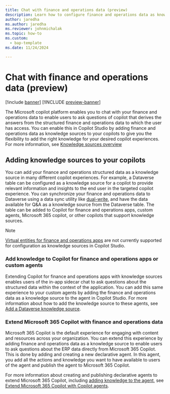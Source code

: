 ```yaml
---
title: Chat with finance and operations data (preview)
description: Learn how to configure finance and operations data as knowledge sources to enable chat experiences with your enterprise data
author: jaredha
ms.author: jaredha
ms.reviewer: johnmichalak
ms.topic: how-to
ms.custom: 
  - bap-template
ms.date: 11/24/2024

---
```


# Chat with finance and operations data (preview)

[!include [banner](../includes/banner.md)]
[!INCLUDE [preview-banner](~/../shared-content/shared/preview-includes/preview-banner.md)]

The Microsoft copilot platform enables you to chat with your finance and operations data to enable users to ask questions of copilot that derives the answers from the structured finance and operations data to which the user has access. You can enable this in Copilot Studio by adding finance and operations data as knowledge sources to your copilots to give you the flexibility to add the right knowledge for your desired copilot experiences. For more information, see [Knowledge sources overview](/microsoft-copilot-studio/knowledge-copilot-studio)

## Adding knowledge sources to your copilots
You can add your finance and operations structured data as a knowledge source in many different copilot experiences. For example, a Dataverse table can be configured as a knowledge source for a copilot to provide relevant information and insights to the end user in the targeted copilot experience. You can synchronize your finance and operations data to Dataverse using a data sync utility like [dual-write](../data-entities/dual-write/dual-write-overview.md), and have the data available for Q&A as a knowledge source from the Dataverse table. The table can be added to Copilot for finance and operations apps, custom agents, Microsoft 365 copilot, or other copilots that support knowledge sources.

> [!NOTE]
> [Virtual entities for finance and operations apps](../power-platform/virtual-entities-overview.md) are not currently supported for configuration as knowledge sources in Copilot Studio. 

### Add knowledge to Copilot for finance and operations apps or custom agents
Extending Copilot for finance and operations apps with knowledge sources enables users of the in-app sidecar chat to ask questions about the structured data within the context of the application. You can add this same experience to your custom agents by adding the finance and operations data as a knowledge source to the agent in Copilot Studio. For more information about how to add the knowledge source to these agents, see [Add a Dataverse knowledge source](microsoft-copilot-studio/knowledge-add-dataverse).

### Extend Microsoft 365 Copilot with finance and operations data
Microsoft 365 Copilot is the default experience for engaging with content and resources across your organization. You can extend this experience by adding finance and operations data as a knowledge source to enable users to ask questions about the ERP data directly from Microsoft 365 Copilot. This is done by adding and creating a new declarative agent. In this agent, you add all the actions and knowledge you want to have available to users of the agent and publish the agent to Microsoft 365 Copilot.

For more information about creating and publishing declarative agents to extend Microsoft 365 Copilot, including [adding knowledge to the agent](microsoft-copilot-studio/microsoft-copilot-extend-copilot-extensions#add-knowledge-to-a-copilot-agent),
see [Extend Microsoft 365 Copilot with Copilot agents](microsoft-copilot-studio/microsoft-copilot-extend-copilot-extension).
